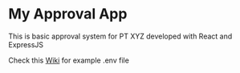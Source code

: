 # My Approval App

This is basic approval system for PT XYZ developed with React and ExpressJS

Check this [Wiki](https://github.com/krizztianz/MyApprovalApp/wiki/Example-.env-file) for example .env file
